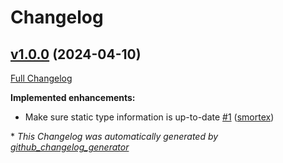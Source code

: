 # Changelog

## [v1.0.0](https://github.com/opus-codium/opensearch-ruby-cli/tree/v1.0.0) (2024-04-10)

[Full Changelog](https://github.com/opus-codium/opensearch-ruby-cli/compare/db66419f41d79ec468150c416a7929e5e0c9c4ee...v1.0.0)

**Implemented enhancements:**

- Make sure static type information is up-to-date [\#1](https://github.com/opus-codium/opensearch-ruby-cli/pull/1) ([smortex](https://github.com/smortex))



\* *This Changelog was automatically generated by [github_changelog_generator](https://github.com/github-changelog-generator/github-changelog-generator)*
